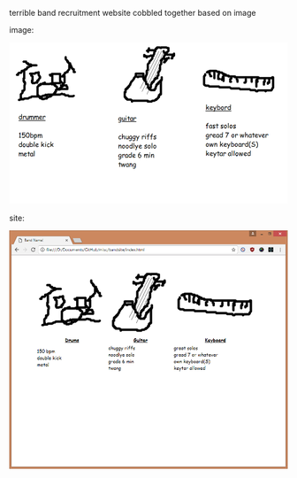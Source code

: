 terrible band recruitment website cobbled together based on image

image:

![](images/orig.png)

site:

![](images/screenshot.png)